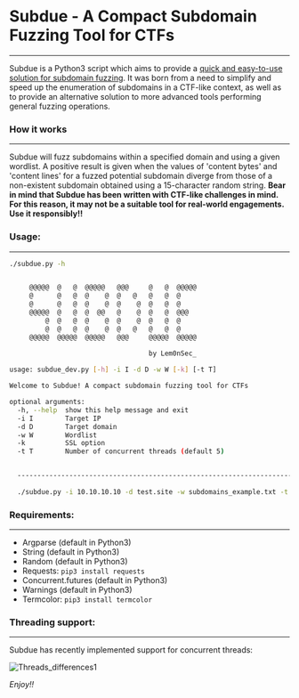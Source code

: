 # Subdue - A Compact Subdomain Fuzzing Tool for CTFs
------------------------------------------------------------------------
Subdue is a Python3 script which aims to provide a <u>quick and easy-to-use solution for subdomain fuzzing</u>. It was born from a need to simplify and speed up the enumeration of subdomains in a CTF-like context, as well as to provide an alternative solution to more advanced tools performing general fuzzing operations.



### How it works
------------------------------------------------------------------------
Subdue will fuzz subdomains within a specified domain and using a given wordlist. A positive result is given when the values of 'content bytes' and 'content lines' for a fuzzed potential subdomain diverge from those of a non-existent subdomain obtained using a 15-character random string.
**Bear in mind that Subdue has been written with CTF-like challenges in mind. For this reason, it may not be a suitable tool for real-world engagements. Use it responsibly!!**



### Usage:
------------------------------------------------------------------------
```bash
./subdue.py -h


     @@@@@  @   @  @@@@@   @@@     @   @  @@@@@
     @      @   @  @    @  @   @   @   @  @ 
     @      @   @  @    @  @    @  @   @  @ 
     @@@@@  @   @  @  @@   @    @  @   @  @@@
         @  @   @  @    @  @    @  @   @  @ 
         @  @   @  @    @  @   @   @   @  @ 
     @@@@@  @@@@@  @@@@@   @@@     @@@@@  @@@@@
    
                                   by Lem0nSec_

usage: subdue_dev.py [-h] -i I -d D -w W [-k] [-t T]

Welcome to Subdue! A compact subdomain fuzzing tool for CTFs

optional arguments:
  -h, --help  show this help message and exit
  -i I        Target IP
  -d D        Target domain
  -w W        Wordlist
  -k          SSL option
  -t T        Number of concurrent threads (default 5)


  ----------------------------------------------------------------------------------
  
  ./subdue.py -i 10.10.10.10 -d test.site -w subdomains_example.txt -t 10
```



### Requirements:
------------------------------------------------------------------------
- Argparse (default in Python3)
- String (default in Python3)
- Random (default in Python3)
- Requests: `pip3 install requests`
- Concurrent.futures (default in Python3)
- Warnings (default in Python3)
- Termcolor: `pip3 install termcolor`



### Threading support:
------------------------------------------------------------------
Subdue has recently implemented support for concurrent threads:

![Threads_differences1](https://user-images.githubusercontent.com/98479572/151378969-df0a5143-583d-4004-ab70-93b0fd47919f.png)


*Enjoy!!*
